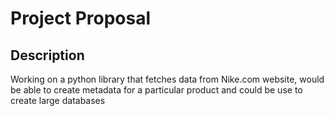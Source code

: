 # Project Proposal

## Description

Working on a python library that fetches data from Nike.com website, would be able to create metadata for a particular product and could be use to create large databases
